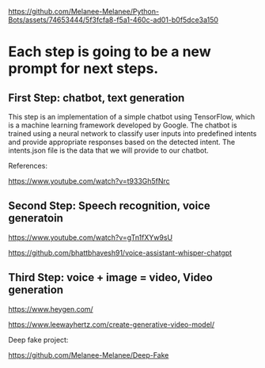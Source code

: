 

https://github.com/Melanee-Melanee/Python-Bots/assets/74653444/5f3fcfa8-f5a1-460c-ad01-b0f5dce3a150

# Each step is going to be a new prompt for next steps.


## First Step: chatbot, text generation 
This step is an implementation of a simple chatbot using TensorFlow, which is a machine learning framework developed by Google. The chatbot is trained using a neural network to classify user inputs into predefined intents and provide appropriate responses based on the detected intent.
The intents.json file is the data that we will provide to our chatbot.

References: 

https://www.youtube.com/watch?v=t933Gh5fNrc

## Second Step: Speech recognition, voice generatoin 

https://www.youtube.com/watch?v=gTn1fXYw9sU

https://github.com/bhattbhavesh91/voice-assistant-whisper-chatgpt



## Third Step:  voice + image = video, Video generation 

https://www.heygen.com/

https://www.leewayhertz.com/create-generative-video-model/

Deep fake project:

https://github.com/Melanee-Melanee/Deep-Fake


